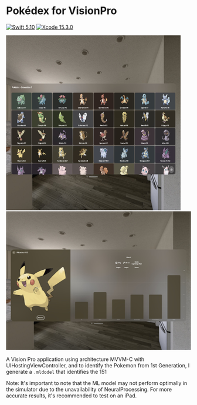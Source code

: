 # Pokédex for VisionPro

[![Swift 5.10](https://img.shields.io/badge/Swift-5.10-blue.svg?style=flat)](https://swift.org)
[![Xcode 15.3.0](https://img.shields.io/badge/Xcode-15.3.0-blue.svg?style=flat)](https://developer.apple.com/xcode/)


<img src="https://github.com/HelioMesquita/Pokedex/blob/main/.images/Screenshot2.jpg" width="476" height="476">

<img src="https://github.com/HelioMesquita/Pokedex/blob/main/.images/Screenshot1.jpg">

A Vision Pro application using architecture MVVM-C with UIHostingViewController, and to identify the Pokemon from 1st Generation, I generate a `.mldodel` that identifies the 151

Note: It's important to note that the ML model may not perform optimally in the simulator due to the unavailability of NeuralProcessing. For more accurate results, it's recommended to test on an iPad.
